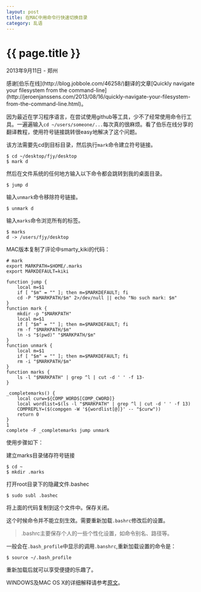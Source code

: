 ```yaml
---
layout: post
title: 在MAC中用命令行快速切换目录
category: 乱语
---
```

{{ page.title }}
================
<p class="meta">2013年9月11日 - 郑州</p>
感谢[伯乐在线](http://blog.jobbole.com/46258/)翻译的文章[Quickly navigate your filesystem from the command-line](http://jeroenjanssens.com/2013/08/16/quickly-navigate-your-filesystem-from-the-command-line.html)。


因为最近在学习程序语言，在尝试使用github等工具，少不了经常使用命令行工具。一遍遍输入`cd ~/users/someone/...`每次真的很麻烦。看了伯乐在线分享的翻译教程，使用符号链接跳转很easy地解决了这个问题。

该方法需要先cd到目标目录，然后执行`mark`命令建立符号链接。

	$ cd ~/desktop/fjy/desktop
	$ mark d

然后在文件系统的任何地方输入以下命令都会跳转到我的桌面目录。

	$ jump d

输入`unmark`命令移除符号链接。

	$ unmark d

输入`marks`命令浏览所有的标签。

	$ marks
	d -> /users/fjy/desktop

MAC版本复制了评论中smarty_kiki的代码：


	# mark
	export MARKPATH=$HOME/.marks
	export MARKDEFAULT=kiki
	 
	function jump {
	    local m=$1
	    if [ "$m" = "" ]; then m=$MARKDEFAULT; fi
	    cd -P "$MARKPATH/$m" 2>/dev/null || echo "No such mark: $m"
	}
	function mark {
	    mkdir -p "$MARKPATH"
	    local m=$1
	    if [ "$m" = "" ]; then m=$MARKDEFAULT; fi
	    rm -f "$MARKPATH/$m"
	    ln -s "$(pwd)" "$MARKPATH/$m"
	}
	function unmark {
	    local m=$1
	    if [ "$m" = "" ]; then m=$MARKDEFAULT; fi
	    rm -i "$MARKPATH/$m"
	}
	function marks {
	    ls -l "$MARKPATH" | grep ^l | cut -d ' ' -f 13-
	}
	 
	_completemarks() {
	    local curw=${COMP_WORDS[COMP_CWORD]}
	    local wordlist=$(ls -l "$MARKPATH" | grep ^l | cut -d ' ' -f 13)
	    COMPREPLY=($(compgen -W '${wordlist[@]}' -- "$curw"))
	    return 0
	}
	1
	complete -F _completemarks jump unmark

使用步骤如下：

建立marks目录储存符号链接

	$ cd ~
	$ mkdir .marks

打开root目录下的隐藏文件.bashec

	$ sudo subl .bashec

将上面的代码复制到这个文件中。保存关闭。

这个时候命令并不能立刻生效。需要重新加载`.bashrc`修改后的设置。

>.bashrc主要保存个人的一些个性化设置，如命令别名、路径等。

一般会在`.bash_profile`中显示的调用`.banshrc`,重新加载设置的命令是：

	$ source ~/.bash_profile

重新加载后就可以享受便捷的乐趣了。

WINDOWS及MAC OS X的详细解释请参考[原文](http://blog.jobbole.com/46258/)。
